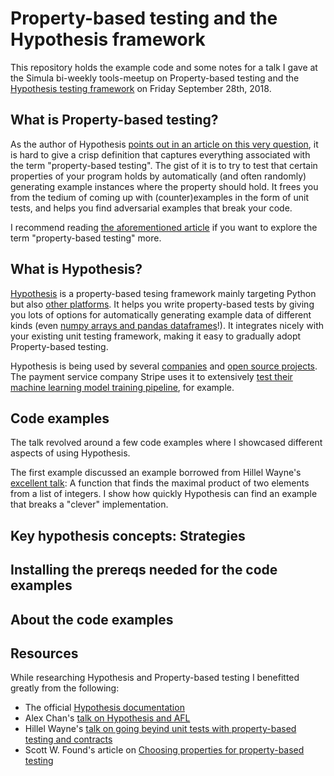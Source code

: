 
# Property-based testing and the Hypothesis framework

This repository holds the example code and some notes for a talk I gave at the
Simula bi-weekly tools-meetup on Property-based testing and the [Hypothesis testing framework](https://hypothesis.works/) on Friday September 28th, 2018.

## What is Property-based testing?

As the author of Hypothesis [points out in an article on this very question](https://hypothesis.works/articles/what-is-property-based-testing/),
it is hard to give a crisp definition that captures everything associated with the term "property-based testing".
The gist of it is to try to test that certain properties of your program holds by automatically (and often randomly) generating example instances where the property should hold. It frees you from the tedium of coming up with (counter)examples in the form of unit tests, and helps you find adversarial examples that break your code.

I recommend reading [the aforementioned article](https://hypothesis.works/articles/what-is-property-based-testing/) if you want to explore the term "property-based  testing" more.

## What is Hypothesis?

[Hypothesis](https\://hypothesis.works/) is a property-based tesing framework mainly targeting Python but also [other platforms](https://github.com/HypothesisWorks/hypothesis). It helps you write property-based tests by giving you lots of options for automatically generating example data of different kinds (even [numpy arrays and pandas dataframes](https://hypothesis.readthedocs.io/en/latest/numpy.html)!). It integrates nicely with your existing unit testing framework, making it easy to gradually adopt Property-based testing.

Hypothesis is being used by several [companies](https://hypothesis.readthedocs.io/en/latest/endorsements.html) and [open source projects](https://hypothesis.readthedocs.io/en/latest/usage.html). The payment service company Stripe uses it to extensively [test their machine learning model training pipeline](https://hypothesis.readthedocs.io/en/latest/endorsements.html), for example.

## Code examples

The talk revolved around a few code examples where I showcased different aspects of using Hypothesis.

The first example discussed an example borrowed from Hillel Wayne's [excellent talk](https://hillelwayne.com/talks/beyond-unit-tests/): A function that finds the maximal product of two elements from a list of integers. I show how quickly Hypothesis can find an example that breaks a "clever" implementation. 

## Key hypothesis concepts: Strategies

## Installing the prereqs needed for the code examples

## About the code examples

## Resources

While researching Hypothesis and Property-based testing I benefitted greatly
from the following:

- The official [Hypothesis documentation](https://hypothesis.readthedocs.io/en/latest/)
- Alex Chan's [talk on Hypothesis and AFL](https://alexwlchan.net/talks/qcon2017/)
- Hillel Wayne's [talk on going beyind unit tests with property-based testing and contracts](https://hillelwayne.com/talks/beyond-unit-tests/)
- Scott W. Found's article on [Choosing properties for property-based testing](https://fsharpforfunandprofit.com/posts/property-based-testing-2/)
